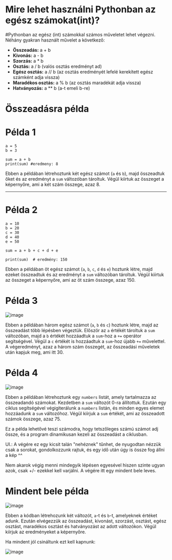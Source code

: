 # Mire lehet használni Pythonban az egész számokat(int)?

#Pythonban az egész (int) számokkal számos műveletet lehet végezni. Néhány gyakran használt művelet a következő:

- **Összeadás:** a + b
- **Kivonás:** a - b
- **Szorzás:** a * b
- **Osztás:** a / b (valós osztás eredményt ad)
- **Egész osztás:** a // b (az osztás eredményét lefelé kerekített egész számként adja vissza)
- **Maradékos osztás:** a % b (az osztás maradékát adja vissza)
- **Hatványozás:** a ** b (a-t emeli b-re)
# Összeadásra példa

# Példa 1

```
a = 5
b = 3

sum = a + b
print(sum) #eredmeny: 8
```

Ebben a példában létrehoztunk két egész számot (`a` és `b`), majd összeadtuk őket és az eredményt a `sum` változóban tároltuk. Végül kiírtuk az összeget a képernyőre, ami a két szám összege, azaz 8.

---------------------------------------------------------------------------------------------------------------------------------------------------------------------------------

# Példa 2

```
a = 10
b = 20
c = 30
d = 40
e = 50

sum = a + b + c + d + e

print(sum)  # eredmény: 150

```

Ebben a példában öt egész számot (`a`, `b`, `c`, `d` és `e`) hoztunk létre, majd ezeket összeadtuk és az eredményt a `sum` változóban tároltuk. Végül kiírtuk az összeget a képernyőre, ami az öt szám összege, azaz 150.

# Példa 3

![image](https://github.com/GithubAigoo/Python/assets/132823189/0e986281-8ca5-435c-8ae3-7d3eea2f1730)

Ebben a példában három egész számot (`a`, `b` és `c`) hoztunk létre, majd az összeadást több lépésben végeztük. Először az `a` értékét tároltuk a `sum` változóban, majd a `b` értékét hozzáadtuk a `sum`-hoz a `+=` operátor segítségével. Végül a `c` értékét is hozzáadtuk a `sum`-hoz újabb `+=` művelettel. A végeredményt, azaz a három szám összegét, az ősszeadási műveletek után kapjuk meg, ami itt 30.

# Példa 4

![image](https://github.com/GithubAigoo/Python/assets/132823189/087241c3-b2a9-4646-b2e0-0706c1b20361)

Ebben a példában létrehoztunk egy `numbers` listát, amely tartalmazza az összeadandó számokat. Kezdetben a `sum` változót 0-ra állítottuk. Ezután egy ciklus segítségével végigiterálunk a `numbers` listán, és minden egyes elemet hozzáadunk a `sum` változóhoz. Végül kiírjuk a `sum` értékét, ami az összeadott számok összege, azaz 75.

Ez a példa lehetővé teszi számodra, hogy tetszőleges számú számot adj össze, és a program dinamikusan kezeli az összeadást a ciklusban.

UI.: A végére ez egy kicsit talán "nehéznek" tűnhet, de nyugodtan nézzük csak a sorokat, gondolkozzunk rajtuk, és egy idő után úgy is össze fog állni a kép ^^

Nem akarok végig menni mindegyik lépésen egyesével hiszen szinte ugyan azok, csak +/- ezekkel kell varjálni. A végére itt egy mindent bele leves.

# Mindent bele példa

![image](https://github.com/GithubAigoo/Python/assets/132823189/a9596727-1780-432d-817d-ba0c8e9f520c)

Ebben a kódban létrehozunk két változót, `a`-t és `b`-t, amelyeknek értéket adunk. Ezután elvégezzük az összeadást, kivonást, szorzást, osztást, egész osztást, maradékos osztást és hatványozást az adott változókon. Végül kiírjuk az eredményeket a képernyőre.

Ha mindent jól csináltunk ezt kell kapnunk:

![image](https://github.com/GithubAigoo/Python/assets/132823189/be9b30e1-29a2-4576-89c1-51eb1d3122d1)


